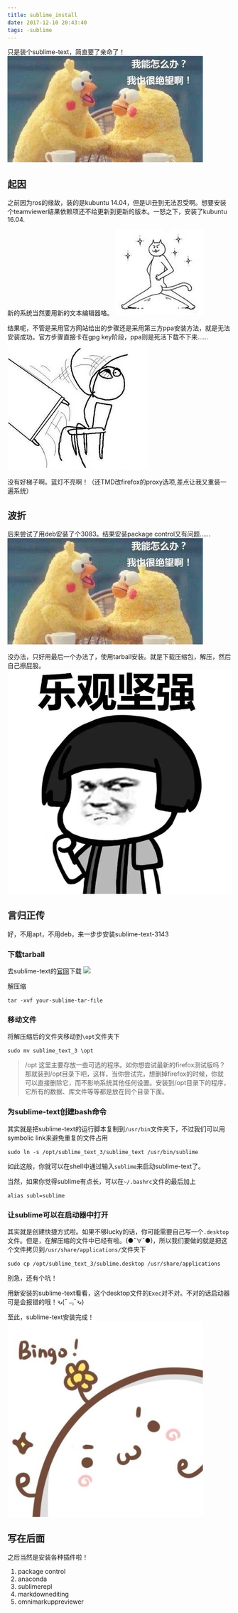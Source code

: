 ```yaml
---
title: sublime_install
date: 2017-12-10 20:43:40
tags: -sublime
---
```

只是装个sublime-text，简直要了亲命了！
![](/images/juewang.jpg)

## 起因 ##
之前因为ros的缘故，装的是kubuntu 14.04，但是UI丑到无法忍受啊。想要安装个teamviewer结果依赖项还不给更新到更新的版本。一怒之下，安装了kubuntu 16.04.

新的系统当然要用新的文本编辑器咯。
![](/images/dese.jpeg)

结果呢，不管是采用官方网站给出的步骤还是采用第三方ppa安装方法，就是无法安装成功。官方步骤直接卡在gpg key阶段，ppa则是死活下载不下来……
![](/images/xianzhuo.jpg)

没有好梯子啊。蓝灯不亮啊！（还TMD改firefox的proxy选项,差点让我又重装一遍系统）

## 波折 ##
后来尝试了用deb安装了个3083。结果安装package control又有问题……
![](/images/juewang.jpg)

没办法，只好用最后一个办法了，使用tarball安装。就是下载压缩包，解压，然后自己擦屁股。
![](/images/jianqiang.jpg)

## 言归正传 ##
好，不用apt，不用deb，来一步步安装sublime-text-3143

### 下载tarball ###
去sublime-text的[官网](https://www.sublimetext.com/3)下载
![](/images/snip/sublime.png)

解压缩
```shell
tar -xvf your-sublime-tar-file
```


### 移动文件 ###
将解压缩后的文件夹移动到``\opt``文件夹下
```shell
sudo mv sublime_text_3 \opt
```
>/opt 
这里主要存放一些可选的程序。如你想尝试最新的firefox测试版吗？那就装到/opt目录下吧，这样，当你尝试完，想删掉firefox的时候，你就 可以直接删除它，而不影响系统其他任何设置。安装到/opt目录下的程序，它所有的数据、库文件等等都是放在同个目录下面。

### 为sublime-text创建bash命令 ###
其实就是把sublime-text的运行脚本复制到``/usr/bin``文件夹下，不过我们可以用symbolic link来避免重复的文件占用
```shell
sudo ln -s /opt/sublime_text_3/sublime_text /usr/bin/sublime
```

如此这般，你就可以在shell中通过输入``sublime``来启动sublime-text了。

当然，如果你觉得sublime有点长，可以在``~/.bashrc``文件的最后加上
```shell
alias subl=sublime
```

### 让sublime可以在启动器中打开  ###
其实就是创建快捷方式啦。如果不够lucky的话，你可能需要自己写一个``.desktop``文件。但是，在解压缩的文件中已经有啦。(●ˇ∀ˇ●)，所以我们要做的就是把这个文件拷贝到``/usr/share/applications/``文件夹下
```shell
sudo cp /opt/sublime_text_3/sublime.desktop /usr/share/applications
```

别急，还有个坑！

用新安装的sublime-text看看，这个desktop文件的``Exec``对不对。不对的话启动器可是会报错的哦！ԅ(¯﹃¯ԅ)

至此，sublime-text安装完成！
![](/images/bingo.jpg)

## 写在后面 ##
之后当然是安装各种插件啦！
1. package control
2. anaconda
3. sublimerepl
4. markdownediting
5. omnimarkuppreviewer
